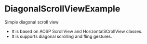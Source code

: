 # DiagonalScrollViewExample
Simple diagonal scroll view

- It is based on AOSP ScrollView and HorizontalSCrollView classes.
- It is supports diagonal scrolling and fling gestures.
